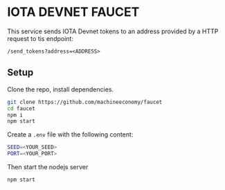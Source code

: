 # IOTA DEVNET FAUCET

This service sends IOTA Devnet tokens to an address provided by a HTTP request to tis endpoint: 

`/send_tokens?address=<ADDRESS>`


## Setup
Clone the repo, install dependencies.

```bash
git clone https://github.com/machineeconomy/faucet
cd faucet
npm i
npm start
```


Create a `.env` file with the following content:

```bash
SEED=<YOUR_SEED>
PORT=<YOUR_PORT>
```

Then start the nodejs server
```bash
npm start
```

